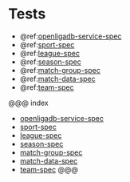 # Tests

 - @ref:[openligadb-service-spec](openligadb-service-spec.md)
 - @ref:[sport-spec](sport-spec.md)
 - @ref:[league-spec](league-spec.md)
 - @ref:[season-spec](season-spec.md)
 - @ref:[match-group-spec](match-group-spec.md)
 - @ref:[match-data-spec](match-data-spec.md)
 - @ref:[team-spec](team-spec.md)

@@@ index
 - [openligadb-service-spec](openligadb-service-spec.md)
 - [sport-spec](sport-spec.md)
 - [league-spec](league-spec.md)
 - [season-spec](season-spec.md)
 - [match-group-spec](match-group-spec.md)
 - [match-data-spec](match-data-spec.md)
 - [team-spec](team-spec.md)
@@@
